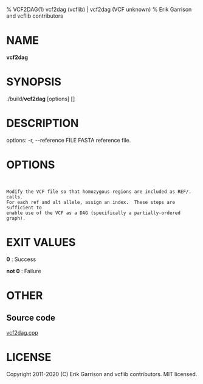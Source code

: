 % VCF2DAG(1) vcf2dag (vcflib) | vcf2dag (VCF unknown)
% Erik Garrison and vcflib contributors

# NAME

**vcf2dag**

# SYNOPSIS

./build/**vcf2dag** [options] [<vcf file>]

# DESCRIPTION

options: -r, --reference FILE FASTA reference file.



# OPTIONS

```


Modify the VCF file so that homozygous regions are included as REF/. calls.
For each ref and alt allele, assign an index.  These steps are sufficient to
enable use of the VCF as a DAG (specifically a partially-ordered graph).

```





# EXIT VALUES

**0**
: Success

**not 0**
: Failure

# OTHER

## Source code

[vcf2dag.cpp](https://github.com/vcflib/vcflib/blob/master/src/vcf2dag.cpp)

# LICENSE

Copyright 2011-2020 (C) Erik Garrison and vcflib contributors. MIT licensed.

<!--
  Created with ./scripts/bin2md.rb scripts/bin2md-template.erb
-->
